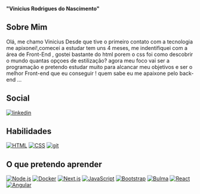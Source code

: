 
**"Vinicius Rodrigues do Nascimento"**

## Sobre Mim
Olá, me chamo Vinicius 
 Desde que tive o primeiro contato com a tecnologia me apixonei!,comecei a estudar tem uns 4 meses, 
 me indentifiquei com a área de Front-End , gostei bastante do html porem o css foi como descobrir o mundo
 quantas opçoes de estilização? agora meu foco vai ser a programação e pretendo estudar muito para alcancar 
 meu objetivos e ser o melhor Front-end que eu conseguir ! quem sabe eu me apaixone pelo back-end ...

## Social

[![linkedin](https://img.shields.io/badge/linkedin-000?style=for-the-badge&logo=linkedin&logoColor=30A3DC)](https://www.linkedin.com/in/vin%C3%ADcius-rodrigues-5894b6177/)

## Habilidades
[![HTML](https://img.shields.io/badge/HTML-fff?style=for-the-badge&logo=html5&logoColor=E34F26)](#)
[![CSS](https://img.shields.io/badge/CSS-fff?style=for-the-badge&logo=css3&logoColor=1572B6)](#)
[![git](https://img.shields.io/badge/Git-fff?style=for-the-badge&logo=git&logoColor=00)](#)

## O que pretendo aprender 
[![Node.js](https://img.shields.io/badge/Node.js-fff?style=for-the-badge&logo=node.js&logoColor=339933)](#)
[![Docker](https://img.shields.io/badge/Docker-fff?style=for-the-badge&logo=docker&logoColor=2496ED)](#)
[![Next.js](https://img.shields.io/badge/Next.js-fff?style=for-the-badge&logo=next.js&logoColor=000)](#)
[![JavaScript](https://img.shields.io/badge/JavaScript-fff?style=for-the-badge&logo=javascript&logoColor=F7DF1E)](#)
[![Bootstrap](https://img.shields.io/badge/Bootstrap-fff?style=for-the-badge&logo=bootstrap&logoColor=563D7C)](#)
[![Bulma](https://img.shields.io/badge/Bulma-fff?style=for-the-badge&logo=bulma&logoColor=00D1B2)](#)
[![React](https://img.shields.io/badge/React-fff?style=for-the-badge&logo=react&logoColor=61DAFB)](#)
[![Angular](https://img.shields.io/badge/Angular-fff?style=for-the-badge&logo=angular&logoColor=DD0031)](#)



